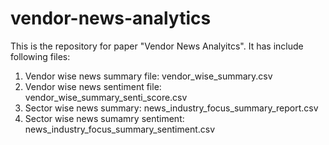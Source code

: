 # vendor-news-analytics
This is the repository for paper "Vendor News Analyitcs".
It has include following files:
1. Vendor wise news summary file: vendor_wise_summary.csv
2. Vendor wise news sentiment file: vendor_wise_summary_senti_score.csv
3. Sector wise news summary: news_industry_focus_summary_report.csv
4. Sector wise news sumamry sentiment:  news_industry_focus_summary_sentiment.csv
